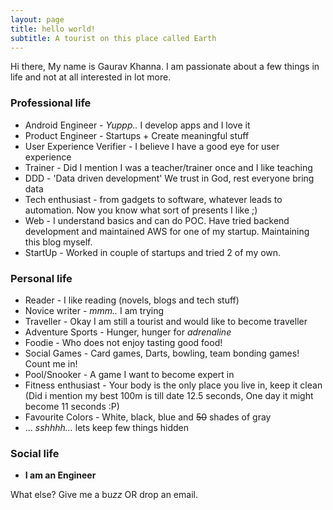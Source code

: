 ```yaml
---
layout: page
title: hello world!
subtitle: A tourist on this place called Earth
---
```


Hi there, My name is Gaurav Khanna. I am passionate about a few things in life and not at all interested in lot more.

### Professional life

- Android Engineer - *Yuppp..* I develop apps and I love it
- Product Engineer - Startups + Create meaningful stuff
- User Experience Verifier - I believe I have  a good eye for user experience
- Trainer - Did I mention I was a teacher/trainer once and I like teaching
- DDD - 'Data driven development' We trust in God, rest everyone bring data
- Tech enthusiast - from gadgets to software, whatever leads to automation. Now you know what sort of presents I like ;)
- Web - I understand basics and can do POC. Have tried backend development and maintained AWS for one of my startup. Maintaining this blog myself.
- StartUp - Worked in couple of startups and tried 2 of my own.

### Personal life

- Reader - I like reading (novels, blogs and tech stuff)
- Novice writer - *mmm..* I am trying
- Traveller - Okay I am still a tourist and would like to become traveller
- Adventure Sports - Hunger, hunger for *adrenaline*
- Foodie - Who does not enjoy tasting good food!
- Social Games - Card games, Darts, bowling, team bonding games! Count me in!
- Pool/Snooker - A game I want to become expert in
- Fitness enthusiast - Your body is the only place you live in, keep it clean (Did i mention my best 100m is till date 12.5 seconds, One day it might become 11 seconds :P)
- Favourite Colors - White, black, blue and ~~50~~ shades of gray
- ... *sshhhh...* lets keep few things hidden

### Social life

- **I am an Engineer**


What else? Give me a bu*zz* OR drop an email.
